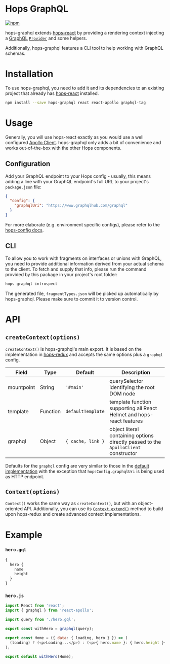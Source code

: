 # Hops GraphQL

[![npm](https://img.shields.io/npm/v/hops-graphql.svg)](https://www.npmjs.com/package/hops-graphql)

hops-graphql extends [hops-react](https://github.com/xing/hops/tree/master/packages/react) by providing a rendering context injecting a [GraphQL](http://graphql.org) [`Provider`](https://github.com/apollographql/react-apollo) and some helpers.

Additionally, hops-graphql features a CLI tool to help working with GraphQL schemas.

# Installation
To use hops-graphql, you need to add it and its dependencies to an existing project that already has [hops-react](https://github.com/xing/hops/tree/master/packages/react) installed.

``` bash
npm install --save hops-graphql react react-apollo graphql-tag
```

# Usage

Generally, you will use hops-react exactly as you would use a well configured [Apollo Client](http://dev.apollodata.com/react/). hops-graphql only adds a bit of convenience and works out-of-the-box with the other Hops components.

## Configuration

Add your GraphQL endpoint to your Hops config - usually, this means adding a line with your GraphQL endpoint's full URL to your project's `package.json` file:

``` json
{
  "config": {
    "graphqlUri": "https://www.graphqlhub.com/graphql"
  }
}
```

For more elaborate (e.g. environment specific configs), please refer to the [hops-config docs](https://github.com/xing/hops/tree/master/packages/config).

## CLI

To allow you to work with fragments on interfaces or unions with GraphQL, you need to provide additional information derived from your actual schema to the client. To fetch and supply that info, please run the command provided by this package in your project's root folder:

``` bash
hops graphql introspect
```

The generated file, `fragmentTypes.json` will be picked up automatically by hops-graphql. Please make sure to commit it to version control.

# API
## `createContext(options)`
`createContext()` is hops-graphql's main export. It is based on the implementation in [hops-redux](https://github.com/xing/hops/tree/master/packages/redux#createcontextoptions) and accepts the same options plus a `graphql` config.

| Field | Type | Default | Description |
|-------|------|---------|-------------|
| mountpoint | String | `'#main'` | querySelector identifying the root DOM node |
| template | Function | `defaultTemplate` | template function supporting all React Helmet and hops-react features |
| graphql | Object | `{ cache, link }` | object literal containing options directly passed to the `ApolloClient` constructor |

Defaults for the `graphql` config are very similar to those in the [default implementation](https://www.npmjs.com/package/apollo-client-preset) with the exception that `hopsConfig.graphqlUri` is being used as HTTP endpoint.

## `Context(options)`
`Context()` works the same way as `createContext()`, but with an object-oriented API. Additionally, you can use its [`Context.extend()`](https://github.com/xing/hops/tree/master/packages/react#contextoptions) method to build upon hops-redux and create advanced context implementations.

# Example


### `hero.gql`

``` graphql
{
  hero {
    name
    height
  }
}
```

### `hero.js`

``` js
import React from 'react';
import { graphql } from 'react-apollo';

import query from './hero.gql';

export const withHero = graphql(query);

export const Home = ({ data: { loading, hero } }) => (
  (loading) ? (<p>Loading...</p>) : (<p>{ hero.name }: { hero.height }</p>)
);

export default withHero(Home);
```
